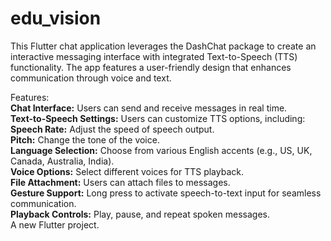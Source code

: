 # edu_vision
This Flutter chat application leverages the DashChat package to create an interactive messaging interface with integrated Text-to-Speech (TTS) functionality. The app features a user-friendly design that enhances communication through voice and text.

Features:<br> 
**Chat Interface:** Users can send and receive messages in real time.<br>
**Text-to-Speech Settings:** Users can customize TTS options, including:<br>
**Speech Rate:** Adjust the speed of speech output.<br>
**Pitch:** Change the tone of the voice.<br>
**Language Selection:** Choose from various English accents (e.g., US, UK, Canada, Australia, India).<br>
**Voice Options:** Select different voices for TTS playback.<br>
**File Attachment:** Users can attach files to messages.<br>
**Gesture Support:** Long press to activate speech-to-text input for seamless communication.<br>
**Playback Controls:** Play, pause, and repeat spoken messages.<br>
A new Flutter project.<br>
